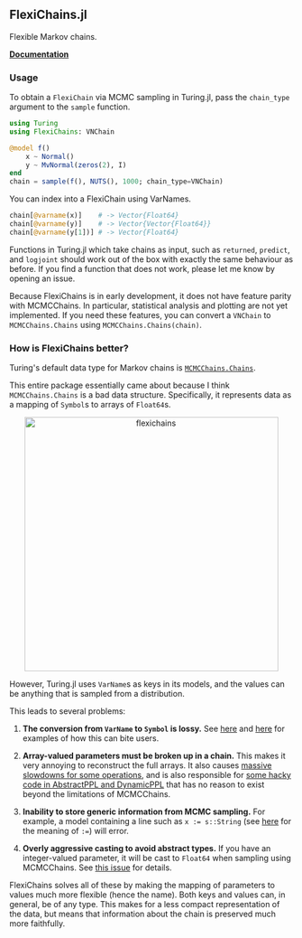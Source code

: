 ## FlexiChains.jl

Flexible Markov chains.

[**Documentation**](http://pysm.dev/FlexiChains.jl/)

### Usage

To obtain a `FlexiChain` via MCMC sampling in Turing.jl, pass the `chain_type` argument to the `sample` function.

```julia
using Turing
using FlexiChains: VNChain

@model f()
    x ~ Normal()
    y ~ MvNormal(zeros(2), I)
end
chain = sample(f(), NUTS(), 1000; chain_type=VNChain)
```

You can index into a FlexiChain using VarNames.

```julia
chain[@varname(x)]    # -> Vector{Float64}
chain[@varname(y)]    # -> Vector{Vector{Float64}}
chain[@varname(y[1])] # -> Vector{Float64}
```

Functions in Turing.jl which take chains as input, such as `returned`, `predict`, and `logjoint` should work out of the box with exactly the same behaviour as before.
If you find a function that does not work, please let me know by opening an issue.

Because FlexiChains is in early development, it does not have feature parity with MCMCChains.
In particular, statistical analysis and plotting are not yet implemented.
If you need these features, you can convert a `VNChain` to `MCMCChains.Chains` using `MCMCChains.Chains(chain)`.

### How is FlexiChains better?

Turing's default data type for Markov chains is [`MCMCChains.Chains`](https://turinglang.org/MCMCChains.jl/stable/).

This entire package essentially came about because I think `MCMCChains.Chains` is a bad data structure.
Specifically, it represents data as a mapping of `Symbol`s to arrays of `Float64`s.

<div align="center">
<img width="450" alt="flexichains" src="https://github.com/user-attachments/assets/4101f2e9-d61d-4e02-bb57-e0bf5ec11e31" />
</div>

However, Turing.jl uses `VarName`s as keys in its models, and the values can be anything that is sampled from a distribution.

This leads to several problems:

1. **The conversion from `VarName` to `Symbol` is lossy.** See [here](https://github.com/TuringLang/MCMCChains.jl/issues/469) and [here](https://github.com/TuringLang/MCMCChains.jl/issues/470) for examples of how this can bite users.

1. **Array-valued parameters must be broken up in a chain.** This makes it very annoying to reconstruct the full arrays. It also causes [massive slowdowns for some operations](https://github.com/TuringLang/DynamicPPL.jl/issues/1019), and is also responsible for [some hacky code in AbstractPPL and DynamicPPL](https://github.com/TuringLang/AbstractPPL.jl/pull/125) that has no reason to exist beyond the limitations of MCMCChains.

1. **Inability to store generic information from MCMC sampling.** For example, a model containing a line such as `x := s::String` (see [here](https://turinglang.org/docs/usage/tracking-extra-quantities/) for the meaning of `:=`) will error.

1. **Overly aggressive casting to avoid abstract types.** If you have an integer-valued parameter, it will be cast to `Float64` when sampling using MCMCChains. See [this issue](https://github.com/TuringLang/Turing.jl/issues/2666) for details.

FlexiChains solves all of these by making the mapping of parameters to values much more flexible (hence the name).
Both keys and values can, in general, be of any type.
This makes for a less compact representation of the data, but means that information about the chain is preserved much more faithfully.

